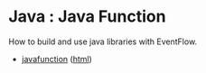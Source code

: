 # Java : Java Function

How to build and use java libraries with EventFlow.

* [javafunction](src/site/markdown/index.md) ([html](https://plord12.github.io/samples/10.4.0-SNAPSHOT/java/javafunction/))
